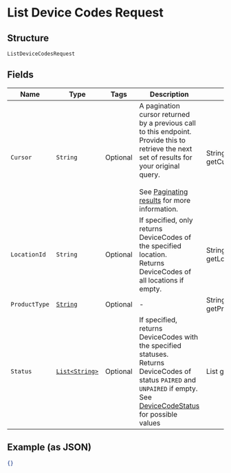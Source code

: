 
# List Device Codes Request

## Structure

`ListDeviceCodesRequest`

## Fields

| Name | Type | Tags | Description | Getter |
|  --- | --- | --- | --- | --- |
| `Cursor` | `String` | Optional | A pagination cursor returned by a previous call to this endpoint.<br>Provide this to retrieve the next set of results for your original query.<br><br>See [Paginating results](https://developer.squareup.com/docs/working-with-apis/pagination) for more information. | String getCursor() |
| `LocationId` | `String` | Optional | If specified, only returns DeviceCodes of the specified location.<br>Returns DeviceCodes of all locations if empty. | String getLocationId() |
| `ProductType` | [`String`](../../doc/models/product-type.md) | Optional | - | String getProductType() |
| `Status` | [`List<String>`](../../doc/models/device-code-status.md) | Optional | If specified, returns DeviceCodes with the specified statuses.<br>Returns DeviceCodes of status `PAIRED` and `UNPAIRED` if empty.<br>See [DeviceCodeStatus](#type-devicecodestatus) for possible values | List<String> getStatus() |

## Example (as JSON)

```json
{}
```

